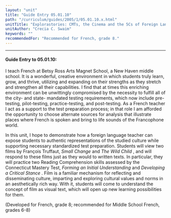 ```yaml
---
layout: "unit"
title: "Guide Entry 05.01.10"
path: "/curriculum/guides/2005/1/05.01.10.x.html"
unitTitle: "Explorastories: CMTs, the Cinema and the 5Cs of Foreign Language Learning"
unitAuthor: "Crecia C. Swaim"
keywords: ""
recommendedFor: "Recommended for French, grade 8."
---
```

<body>
<hr/>
<h4>
Guide Entry to 05.01.10:
</h4>
<p>
I teach French at Betsy Ross Arts Magnet School, a New Haven middle school.  It is a wonderful, creative environment in which students truly learn, grow, and thrive, utilizing and expanding on their strengths as they stretch and strengthen all their capabilities. I find that at times this enriching environment can be unwittingly compromised by the necessity to fulfill all of the city- and state- mandated testing requirements, which now include pre-testing, pilot-testing, practice-testing, and post-testing.  As a French teacher I act as a support to the test preparation process; in that role I am afforded the opportunity to choose alternate sources for analysis that illustrate places where French is spoken and bring to life sounds of the Francophone world.
</p>
<p>
In this unit, I hope to demonstrate how a foreign language teacher can expose students to authentic representations of the studied culture while supporting necessary standardized test preparation.  Students will view two films by François Truffaut,
<i>
Small Change
</i>
and
<i>
The Wild Child
</i>
, and will respond to these films just as they would to written texts.  In particular, they will practice two Reading Comprehension skills assessed by the Connecticut Mastery Test,
<i>
Forming an Initial Understanding
</i>
and
<i>
Developing a Critical Stance
</i>
.  Film is a familiar mechanism for reflecting and disseminating culture, imparting and exploring cultural values and norms in an aesthetically rich way.  With it, students will come to understand the concept of film as visual text, which will open up new learning possibilities for them.
</p>
<p>
(Developed for French, grade 8; recommended for Middle School French, grades 6-8)
</p>
</body>
